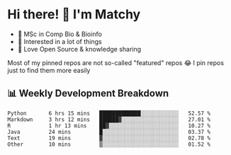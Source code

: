 # Hi there! 👋 I'm Matchy

- 🧬 MSc in Comp Bio & Bioinfo
- 🎈 Interested in a lot of things
- 💜 Love Open Source & knowledge sharing

Most of my pinned repos are not so-called "featured" repos 😂 I pin repos just to find them more easily

## 📊 Weekly Development Breakdown

<!--START_SECTION:waka-->

```text
Python       6 hrs 15 mins   █████████████░░░░░░░░░░░░   52.57 %
Markdown     3 hrs 12 mins   ██████▓░░░░░░░░░░░░░░░░░░   27.01 %
R            1 hr 13 mins    ██▓░░░░░░░░░░░░░░░░░░░░░░   10.27 %
Java         24 mins         █░░░░░░░░░░░░░░░░░░░░░░░░   03.37 %
Text         19 mins         ▓░░░░░░░░░░░░░░░░░░░░░░░░   02.78 %
Other        10 mins         ▒░░░░░░░░░░░░░░░░░░░░░░░░   01.52 %
```

<!--END_SECTION:waka-->
